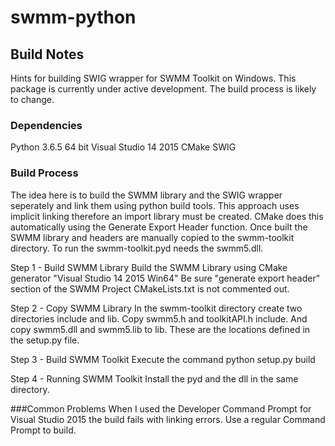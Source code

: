 # swmm-python

## Build Notes 

Hints for building SWIG wrapper for SWMM Toolkit on Windows. This package
is currently under active development. The build process is likely to change. 

### Dependencies
Python 3.6.5 64 bit 
Visual Studio 14 2015
CMake
SWIG

### Build Process
The idea here is to build the SWMM library and the SWIG wrapper seperately
and link them using python build tools. This approach uses implicit linking
therefore an import library must be created. CMake does this automatically 
using the Generate Export Header function. Once built the SWMM library and 
headers are manually copied to the swmm-toolkit directory. To run the 
swmm-toolkit.pyd needs the swmm5.dll.   

Step 1 - Build SWMM Library
Build the SWMM Library using CMake generator "Visual Studio 14 2015 Win64"
Be sure "generate export header" section of the SWMM Project CMakeLists.txt 
is not commented out. 

Step 2 - Copy SWMM Library
In the swmm-toolkit directory create two directories include and lib. Copy swmm5.h and toolkitAPI.h include. And copy swmm5.dll and swmm5.lib to lib. These are 
the locations defined in the setup.py file. 

Step 3 - Build SWMM Toolkit
Execute the command python setup.py build 

Step 4 - Running SWMM Toolkit
Install the pyd and the dll in the same directory. 

###Common Problems
When I used the Developer Command Prompt for Visual Studio 2015 the build 
fails with linking errors. Use a regular Command Prompt to build. 
